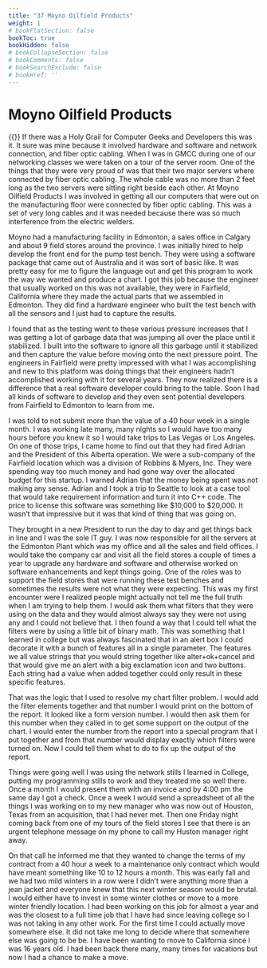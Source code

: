 ```yaml
---
title: "37 Moyno Oilfield Products"
weight: 1
# bookFlatSection: false
bookToc: true
bookHidden: false
# bookCollapseSection: false
# bookComments: false
# bookSearchExclude: false
# bookHref: ''
---
```

# Moyno Oilfield Products
{{<picture src="/images/Moyno.png"  width="300 px">}}
If there was a Holy Grail for Computer Geeks and Developers this was it. It sure was mine because it involved hardware and software and network connection, and fiber optic cabling. When I was in GMCC during one of our networking classes we were taken on a tour of the server room. One of the things that they were very proud of was that their two major servers where connected by  fiber optic cabling.  The whole cable was no more than 2 feet long as the two servers were sitting right beside each other. At Moyno Oilfield Products I was involved in getting all our computers that were out on the manufacturing floor were connected by fiber optic cabling.  This was a set of very long cables and it was needed because there was so much interference from the electric welders.

Moyno had a manufacturing facility in Edmonton, a sales office in Calgary and about 9 field stores around the province. I was initially hired to help develop the front end for the pump test bench. They were using a software package that came out of Australia and it was sort of basic like. It was pretty easy for me to figure the language out and get this program to work the way we wanted and produce a chart. I got this job because the engineer that usually worked on this was not available, they were in Fairfield, California where they made the actual parts that we assembled in Edmonton. They did find a hardware engineer who built the test bench with all the sensors and I just had to capture the results.

I found that as the testing went to these various pressure increases that I was getting a lot of garbage data that was jumping all over the place until it stabilized.  I built into the software to ignore all this garbage until it stabilized and then capture the value before moving onto the next pressure point. The engineers in Fairfield were pretty impressed with what I was accomplishing and new to this platform was doing things that their engineers hadn’t accomplished working with it for several years. They now realized there is a difference that a real software developer could bring to the table. Soon I had all kinds of software to develop and they even sent potential developers from Fairfield to Edmonton to learn from me.

I was told to not submit more than the value of a 40 hour week in a single month. I was working late many, many nights so I would have too many hours before you knew it so I would take trips to Las Vegas or Los Angeles. On one of those trips, I came home to find out that they had fired Adrian and the President of this Alberta operation. We were a sub-company of the Fairfield location which was a division of Robbins & Myers, Inc. They were spending way too much money and had gone way over the allocated budget for this startup. I warned Adrian that the money being spent was not making any sense. Adrian and I took a trip to Seattle to look at a case tool that would take requirement information and turn it into C++ code.  The price to license this software was something like $10,000 to $20,000. It wasn’t that impressive but it was that kind of thing that was going on.

They brought in a new President to run the day to day and get things back in line and I was the sole IT guy. I was now responsible for all the servers at the Edmonton Plant which was my office and all the sales and field offices. I would take the company car and visit all the field stores a couple of times a year to upgrade any hardware and software and otherwise worked on software enhancements and kept things going. One of the roles was to support the field stores that were running these test benches and sometimes the results were not what they were expecting. This was my first encounter were I realized people might actually not tell me the full truth when I am trying to help them. I would ask them what filters that they were using on the data and they would almost always say they were not using any and I could not believe that. I then found a way that I could tell what the filters were by using a little bit of binary math. This was something that I learned in college but was always fascinated that in an alert box I could decorate it with a bunch of features all in a single parameter. The features we all value strings that you would string together like alter+ok+cancel and that would give me an alert with a big exclamation icon and two buttons. Each string had a value when added together could only result in these specific features.

That was the logic that I used to resolve my chart filter problem. I would add the filter elements together and that number I would print on the bottom of the report. It looked like a form version number. I would then ask them for this number when they called in to get some support on the output of the chart. I would enter the number from the report into a special program that I put together and from that number would display exactly which filters were turned on. Now I could tell them what to do to fix up the output of the report.

Things were going well I was using the network stills I learned in College, putting my programming stills to work and they treated me so well there. Once a month I would present them with an invoice and by 4:00 pm the same day I got a check. Once a week I would send a spreadsheet of all the things I was working on to my new manager who was now out of Houston, Texas from an acquisition, that I had never met. Then one Friday night coming back from one of my tours of the field stores I see that there is an urgent telephone message on my phone to call my Huston manager right away.

On that call he informed me that they wanted to change the terms of my contract from a 40 hour a week to a maintenance only contract which would have meant something like 10 to 12 hours a month. This was early fall and we had two mild winters in a row were I didn’t were anything more than a jean jacket and everyone knew that this next winter season would be brutal. I would either have to invest in some winter clothes or move to a more winter friendly location. I had been working on this job for almost a year and was the closest to a full time job that I have had since leaving college so I was not taking in any other work. For the first time I could actually move somewhere else. It did not take me long to decide where that somewhere else was going to be be. I have been wanting to move to California since I was 16 years old. I had been back there many, many times for vacations but now I had a chance to make a move.